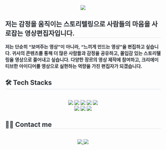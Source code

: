 <div align= "center">
    <img src="https://capsule-render.vercel.app/api?type=cylinder&color=3532d2&height=120&text=SeoHa's&animation=fadeIn&fontColor=edb10c&fontSize=40" />
    </div>
    <div style="text-align: left;"> 
    <h2 style="border-bottom: 1px solid #d8dee4; color: #282d33;"> 저는 감정을 움직이는 스토리텔링으로 사람들의 마음을 사로잡는 영상편집자입니다. </h2>  
    <div style="font-weight: 700; font-size: 15px; text-align: left; color: #282d33;"> 저는 단순히 “보여주는 영상”이 아니라, “느끼게 만드는 영상”을 편집하고 싶습니다. 귀사의 콘텐츠를 통해 더 많은 사람들과 감정을 공유하고, 몰입감 있는 스토리텔링을 영상으로 풀어내고 싶습니다. 다양한 장르의 영상 제작에 참여하고, 크리에이티브한 아이디어를 영상으로 실현하는 역량을 가진 편집자가 되겠습니다. </div> 
    </div>
    <div style="text-align: left;">
    <h2 style="border-bottom: 1px solid #d8dee4; color: #282d33;"> 🛠️ Tech Stacks </h2> <br> 
    <div  align= "center"> <img src="https://img.shields.io/badge/Figma-F24E1E?style=for-the-badge&logo=Figma&logoColor=white">
          <img src="https://img.shields.io/badge/Git-F05032?style=for-the-badge&logo=Git&logoColor=white">
          <img src="https://img.shields.io/badge/HTML5-E34F26?style=for-the-badge&logo=HTML5&logoColor=white">
          <img src="https://img.shields.io/badge/Github-181717?style=for-the-badge&logo=Github&logoColor=white">
          <img src="https://img.shields.io/badge/Javascript-F7DF1E?style=for-the-badge&logo=Javascript&logoColor=white">
          <br/><img src="https://img.shields.io/badge/Notion-000000?style=for-the-badge&logo=Notion&logoColor=white">
          <img src="https://img.shields.io/badge/CSS3-1572B6?style=for-the-badge&logo=CSS3&logoColor=white">
          <img src="https://img.shields.io/badge/Vercel-000000?style=for-the-badge&logo=Vercel&logoColor=white">
          </div>
    </div>
    <div style="text-align: left;">
    <h2 style="border-bottom: 1px solid #d8dee4; color: #282d33;"> 🧑‍💻 Contact me </h2> <br> 
    <div align= "center"> <a href=https://www.notion.so/Portfolio-19dcf8a921f580248d1ff52d96502740> <img src="https://img.shields.io/badge/Notion-000000?style=for-the-badge&logo=Notion&logoColor=white&link=https://www.notion.so/Portfolio-19dcf8a921f580248d1ff52d96502740"> </a>
         <a href=mailto:qovopww@gmail.com> <img src="https://img.shields.io/badge/Gmail-EA4335?style=for-the-badge&logo=Gmail&logoColor=white&link=mailto:qovopww@gmail.com"> </a>
          </div>  <br> 
    <div align= "center">  </div> 
    </div>
